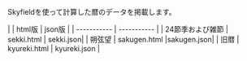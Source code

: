 Skyfieldを使って計算した暦のデータを掲載します。

|  | html版 | json版 | 
| ----------- | ----------- |
| 24節季および雑節      | sekki.html       | sekki.json|
| 朔弦望   | sakugen.html        |sakugen.json|
| 旧暦 | kyureki.html | kyureki.json |
